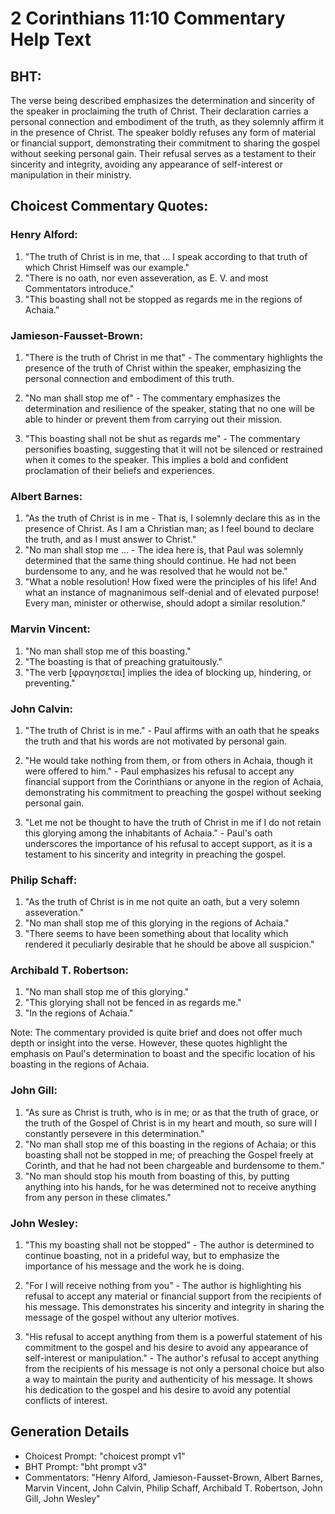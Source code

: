 # 2 Corinthians 11:10 Commentary Help Text

## BHT:
The verse being described emphasizes the determination and sincerity of the speaker in proclaiming the truth of Christ. Their declaration carries a personal connection and embodiment of the truth, as they solemnly affirm it in the presence of Christ. The speaker boldly refuses any form of material or financial support, demonstrating their commitment to sharing the gospel without seeking personal gain. Their refusal serves as a testament to their sincerity and integrity, avoiding any appearance of self-interest or manipulation in their ministry.

## Choicest Commentary Quotes:
### Henry Alford:
1. "The truth of Christ is in me, that ... I speak according to that truth of which Christ Himself was our example."
2. "There is no oath, nor even asseveration, as E. V. and most Commentators introduce."
3. "This boasting shall not be stopped as regards me in the regions of Achaia."

### Jamieson-Fausset-Brown:
1. "There is the truth of Christ in me that" - The commentary highlights the presence of the truth of Christ within the speaker, emphasizing the personal connection and embodiment of this truth.

2. "No man shall stop me of" - The commentary emphasizes the determination and resilience of the speaker, stating that no one will be able to hinder or prevent them from carrying out their mission.

3. "This boasting shall not be shut as regards me" - The commentary personifies boasting, suggesting that it will not be silenced or restrained when it comes to the speaker. This implies a bold and confident proclamation of their beliefs and experiences.

### Albert Barnes:
1. "As the truth of Christ is in me - That is, I solemnly declare this as in the presence of Christ. As I am a Christian man; as I feel bound to declare the truth, and as I must answer to Christ."
2. "No man shall stop me ... - The idea here is, that Paul was solemnly determined that the same thing should continue. He had not been burdensome to any, and he was resolved that he would not be."
3. "What a noble resolution! How fixed were the principles of his life! And what an instance of magnanimous self-denial and of elevated purpose! Every man, minister or otherwise, should adopt a similar resolution."

### Marvin Vincent:
1. "No man shall stop me of this boasting." 
2. "The boasting is that of preaching gratuitously." 
3. "The verb [φραγησεται] implies the idea of blocking up, hindering, or preventing."

### John Calvin:
1. "The truth of Christ is in me." - Paul affirms with an oath that he speaks the truth and that his words are not motivated by personal gain. 

2. "He would take nothing from them, or from others in Achaia, though it were offered to him." - Paul emphasizes his refusal to accept any financial support from the Corinthians or anyone in the region of Achaia, demonstrating his commitment to preaching the gospel without seeking personal gain. 

3. "Let me not be thought to have the truth of Christ in me if I do not retain this glorying among the inhabitants of Achaia." - Paul's oath underscores the importance of his refusal to accept support, as it is a testament to his sincerity and integrity in preaching the gospel.

### Philip Schaff:
1. "As the truth of Christ is in me not quite an oath, but a very solemn asseveration." 
2. "No man shall stop me of this glorying in the regions of Achaia." 
3. "There seems to have been something about that locality which rendered it peculiarly desirable that he should be above all suspicion."

### Archibald T. Robertson:
1. "No man shall stop me of this glorying." 
2. "This glorying shall not be fenced in as regards me."
3. "In the regions of Achaia."

Note: The commentary provided is quite brief and does not offer much depth or insight into the verse. However, these quotes highlight the emphasis on Paul's determination to boast and the specific location of his boasting in the regions of Achaia.

### John Gill:
1. "As sure as Christ is truth, who is in me; or as that the truth of grace, or the truth of the Gospel of Christ is in my heart and mouth, so sure will I constantly persevere in this determination."
2. "No man shall stop me of this boasting in the regions of Achaia; or this boasting shall not be stopped in me; of preaching the Gospel freely at Corinth, and that he had not been chargeable and burdensome to them."
3. "No man should stop his mouth from boasting of this, by putting anything into his hands, for he was determined not to receive anything from any person in these climates."

### John Wesley:
1. "This my boasting shall not be stopped" - The author is determined to continue boasting, not in a prideful way, but to emphasize the importance of his message and the work he is doing. 

2. "For I will receive nothing from you" - The author is highlighting his refusal to accept any material or financial support from the recipients of his message. This demonstrates his sincerity and integrity in sharing the message of the gospel without any ulterior motives. 

3. "His refusal to accept anything from them is a powerful statement of his commitment to the gospel and his desire to avoid any appearance of self-interest or manipulation." - The author's refusal to accept anything from the recipients of his message is not only a personal choice but also a way to maintain the purity and authenticity of his message. It shows his dedication to the gospel and his desire to avoid any potential conflicts of interest.


## Generation Details
- Choicest Prompt: "choicest prompt v1"
- BHT Prompt: "bht prompt v3"
- Commentators: "Henry Alford, Jamieson-Fausset-Brown, Albert Barnes, Marvin Vincent, John Calvin, Philip Schaff, Archibald T. Robertson, John Gill, John Wesley"
